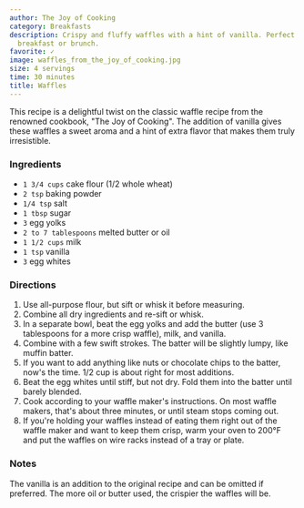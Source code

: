 ```yaml
---
author: The Joy of Cooking
category: Breakfasts
description: Crispy and fluffy waffles with a hint of vanilla. Perfect for a cozy
  breakfast or brunch.
favorite: ✓
image: waffles_from_the_joy_of_cooking.jpg
size: 4 servings
time: 30 minutes
title: Waffles
---
```

This recipe is a delightful twist on the classic waffle recipe from the renowned cookbook, "The Joy of Cooking". The addition of vanilla gives these waffles a sweet aroma and a hint of extra flavor that makes them truly irresistible.

### Ingredients

* `1 3/4 cups` cake flour (1/2 whole wheat)
* `2 tsp` baking powder
* `1/4 tsp` salt
* `1 tbsp` sugar
* `3` egg yolks
* `2 to 7 tablespoons` melted butter or oil
* `1 1/2 cups` milk
* `1 tsp` vanilla
* `3` egg whites

### Directions

1. Use all-purpose flour, but sift or whisk it before measuring. 
2. Combine all dry ingredients and re-sift or whisk. 
3. In a separate bowl, beat the egg yolks and add the butter (use 3 tablespoons for a more crisp waffle), milk, and vanilla. 
4. Combine with a few swift strokes. The batter will be slightly lumpy, like muffin batter. 
5. If you want to add anything like nuts or chocolate chips to the batter, now's the time. 1/2 cup is about right for most additions. 
6. Beat the egg whites until stiff, but not dry. Fold them into the batter until barely blended. 
7. Cook according to your waffle maker's instructions. On most waffle makers, that's about three minutes, or until steam stops coming out. 
8. If you're holding your waffles instead of eating them right out of the waffle maker and want to keep them crisp, warm your oven to 200°F and put the waffles on wire racks instead of a tray or plate.

### Notes

The vanilla is an addition to the original recipe and can be omitted if preferred. The more oil or butter used, the crispier the waffles will be.